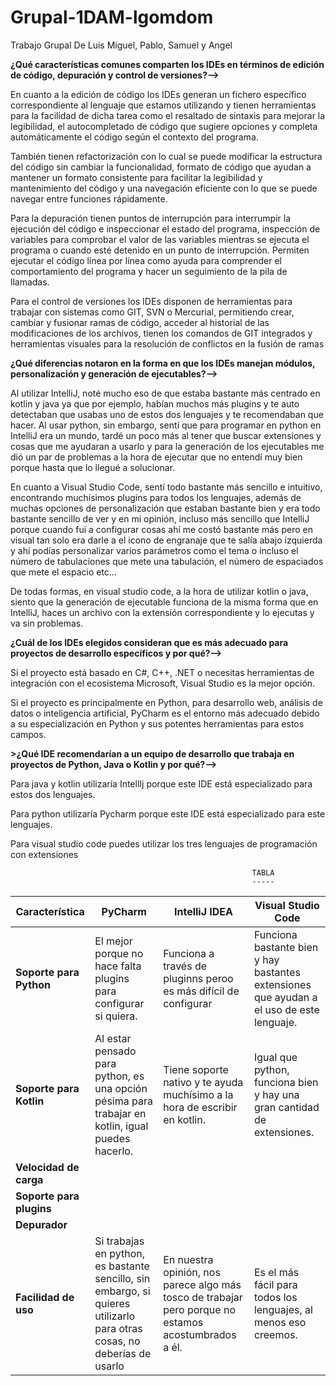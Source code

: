 # Grupal-1DAM-lgomdom
Trabajo Grupal De Luis Miguel, Pablo, Samuel y Angel

**¿Qué características comunes comparten los IDEs en términos de edición de código, depuración y control de versiones?-->**

En cuanto a la edición de código los IDEs generan un fichero específico correspondiente al lenguaje que estamos utilizando y tienen herramientas para la facilidad de dicha tarea como el resaltado de sintaxis para mejorar la legibilidad, el autocompletado de código que sugiere opciones y completa automáticamente el código según el contexto del programa.

También tienen refactorización con lo cual se puede modificar la estructura del código sin cambiar la funcionalidad, formato de código que ayudan a mantener un formato consistente para facilitar la legibilidad y mantenimiento del código y una navegación eficiente con lo que se puede navegar entre funciones rápidamente.

Para la depuración tienen puntos de interrupción para interrumpir la ejecución del código e inspeccionar el estado del programa, inspección de variables para comprobar el valor de las variables mientras se ejecuta el programa o cuando esté detenido en un punto de interrupción. Permiten ejecutar el código línea por línea como ayuda para comprender el comportamiento del programa y hacer un seguimiento de la pila de llamadas.

Para el control de versiones los IDEs disponen de herramientas para trabajar con sistemas como GIT, SVN o Mercurial, permitiendo crear, cambiar y fusionar ramas de código,  acceder al historial de las modificaciones de los archivos, tienen los comandos de GIT integrados y herramientas visuales para la resolución de conflictos en la fusión de ramas

**¿Qué diferencias notaron en la forma en que los IDEs manejan módulos, personalización y generación de ejecutables?-->**

Al utilizar IntelliJ, noté mucho eso de que estaba bastante más centrado en kotlin y java ya que por ejemplo, habían muchos más plugins y te auto detectaban que usabas uno de estos dos lenguajes y te recomendaban que hacer.
Al usar python, sin embargo, sentí que para programar en python en IntelliJ era un mundo, tardé un poco más al tener que buscar extensiones y cosas que me ayudaran a usarlo y para la generación de los ejecutables me dió un par de problemas a la hora de ejecutar que no entendí muy bien porque hasta que lo llegué a solucionar.

En cuanto a Visual Studio Code, sentí todo bastante más sencillo e intuitivo, encontrando muchísimos plugins para todos los lenguajes, además de muchas opciones de personalización que estaban bastante bien y era todo bastante sencillo de ver y en mi opinión, incluso más sencillo que IntelliJ porque cuando fui a configurar cosas ahí me costó bastante más pero en visual tan solo era darle a el icono de engranaje que te salía abajo izquierda y ahí podías personalizar varios parámetros como el tema o incluso el número de tabulaciones que mete una tabulación, el número de espaciados que mete el espacio etc…

De todas formas, en visual studio code, a la hora de utilizar kotlin o java, siento que la generación de ejecutable funciona de la misma forma que en IntelliJ, haces un archivo con la extensión correspondiente y lo ejecutas y va sin problemas. 

**¿Cuál de los IDEs elegidos consideran que es más adecuado para proyectos de desarrollo específicos y por qué?-->**

Si el proyecto está basado en C#, C++, .NET o necesitas herramientas de integración con el ecosistema Microsoft, Visual Studio es la mejor opción.

Si el proyecto es principalmente en Python, para desarrollo web, análisis de datos o inteligencia artificial, PyCharm es el entorno más adecuado debido a su especialización en Python y sus potentes herramientas para estos campos.

**>¿Qué IDE recomendarían a un equipo de desarrollo que trabaja en proyectos de Python, Java o Kotlin y por qué?-->**

Para java y kotlin utilizaría IntellIj  porque este IDE está especializado para estos dos 
lenguajes.

Para python utilizaría Pycharm  porque este IDE está especializado para este lenguajes.

Para visual studio code puedes utilizar los tres lenguajes de programación con extensiones 


                                                          TABLA
                                                          -----

| **Característica**       | **PyCharm** | **IntelliJ IDEA** | **Visual Studio Code** |
|--------------------------|-------------|--------------------|-------------------------|
| **Soporte para Python**  |  El mejor porque no hace falta plugins para configurar si quiera.          | Funciona a través de pluginns peroo es más difícil de configurar                   |   Funciona bastante bien y hay bastantes extensiones que ayudan a el uso de este lenguaje.                       |
| **Soporte para Kotlin**  | Al estar pensado para python, es una opción pésima para trabajar en kotlin, igual puedes hacerlo.            |    Tiene soporte nativo y te ayuda muchísimo a la hora de escribir en kotlin.                |   Igual que python, funciona bien y hay una gran cantidad de extensiones.                      |
| **Velocidad de carga**   |             |                    |                         |
| **Soporte para plugins** |             |                    |                         |
| **Depurador**            |             |                    |                         |
| **Facilidad de uso**     | Si trabajas en python, es bastante sencillo, sin embargo, si quieres utilizarlo para otras cosas, no deberías de usarlo            |   En nuestra opinión, nos parece algo más tosco de trabajar pero porque no estamos acostumbrados a él.                |   Es el más fácil para todos los lenguajes, al menos eso creemos.                      |
